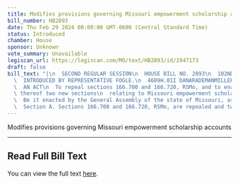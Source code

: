 ```yaml
---
title: Modifies provisions governing Missouri empowerment scholarship accounts
bill_number: HB2893
date: Thu Feb 29 2024 00:00:00 GMT-0600 (Central Standard Time)
status: Introduced
chamber: House
sponsor: Unknown
vote_summary: Unavailable
legiscan_url: https://legiscan.com/MO/text/HB2893/id/2947173
draft: false
bill_text: "|\n  SECOND REGULAR SESSION\n  HOUSE BILL NO. 2893\n  102ND GENERAL ASSEMBLY\n\
  \  INTRODUCED BY REPRESENTATIVE FOGLE.\n  4609H.01I DANARADEMANMILLER,ChiefClerk\n\
  \  AN ACT\n  To repeal sections 166.700 and 166.720, RSMo, and to enact in lieu\
  \ thereof two new sections\n  relating to Missouri empowerment scholarship accounts.\n\
  \  Be it enacted by the General Assembly of the state of Missouri, as follows:\n\
  \  Section A. Sections 166.700 and 166.720, RSMo, are repealed and two new sections"
---
```

Modifies provisions governing Missouri empowerment scholarship accounts

---

## Read Full Bill Text

You can view the full text [here](https://legiscan.com/MO/text/HB2893/id/2947173).
